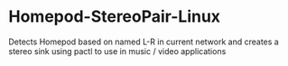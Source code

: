 # Homepod-StereoPair-Linux
Detects Homepod based on named L-R in current network and creates a stereo sink using pactl to use in music / video applications
